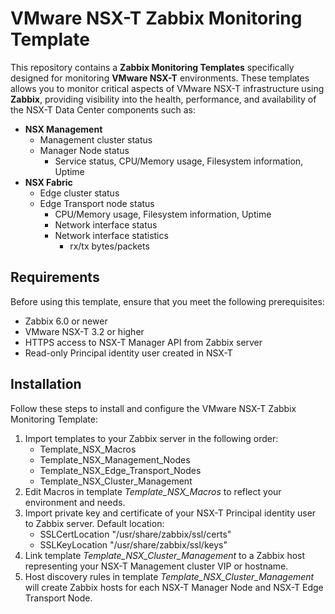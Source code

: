 # VMware NSX-T Zabbix Monitoring Template

This repository contains a **Zabbix Monitoring Templates** specifically designed for monitoring **VMware NSX-T** environments. These templates allows you to monitor critical aspects of VMware NSX-T infrastructure using **Zabbix**, providing visibility into the health, performance, and availability of the NSX-T Data Center components such as:

- **NSX Management** 
  - Management cluster status
  - Manager Node status
    - Service status, CPU/Memory usage, Filesystem information, Uptime
- **NSX Fabric**
  - Edge cluster status
  - Edge Transport node status
    -  CPU/Memory usage, Filesystem information, Uptime
    -  Network interface status
    -  Network interface statistics
       - rx/tx bytes/packets


## Requirements

Before using this template, ensure that you meet the following prerequisites:

- Zabbix 6.0 or newer
- VMware NSX-T 3.2 or higher
- HTTPS access to NSX-T Manager API from Zabbix server
- Read-only Principal identity user created in NSX-T

## Installation

Follow these steps to install and configure the VMware NSX-T Zabbix Monitoring Template:
1. Import templates to your Zabbix server in the following order:
   - Template_NSX_Macros
   - Template_NSX_Management_Nodes
   - Template_NSX_Edge_Transport_Nodes
   - Template_NSX_Cluster_Management
2. Edit Macros in template *Template_NSX_Macros* to reflect your environment and needs.
3. Import private key and certificate of your NSX-T Principal identity user to Zabbix server. Default location:
   - SSLCertLocation "/usr/share/zabbix/ssl/certs"
   - SSLKeyLocation "/usr/share/zabbix/ssl/keys"
4. Link template *Template_NSX_Cluster_Management* to a Zabbix host representing your NSX-T Management cluster VIP or hostname.
5. Host discovery rules in template *Template_NSX_Cluster_Management* will create Zabbix hosts for each NSX-T Manager Node and NSX-T Edge Transport Node.
